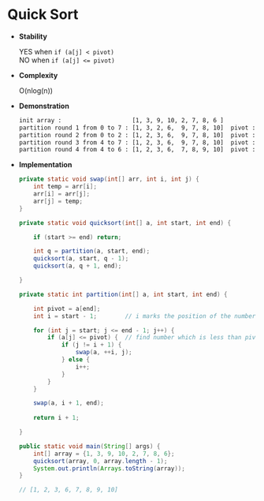 # Quick Sort

* **Stability**
    
    YES when `if (a[j] < pivot)` <br>
    NO  when `if (a[j] <= pivot)`

* **Complexity**

    O(nlog(n))
    
* **Demonstration**

    ```bash
    init array :                    [1, 3, 9, 10, 2, 7, 8, 6 ]
    partition round 1 from 0 to 7 : [1, 3, 2, 6,  9, 7, 8, 10]  pivot : 6
    partition round 2 from 0 to 2 : [1, 2, 3, 6,  9, 7, 8, 10]  pivot : 2
    partition round 3 from 4 to 7 : [1, 2, 3, 6,  9, 7, 8, 10]  pivot : 10
    partition round 4 from 4 to 6 : [1, 2, 3, 6,  7, 8, 9, 10]  pivot : 8
    ``` 
    
* **Implementation**
    
    ```java
    private static void swap(int[] arr, int i, int j) {
        int temp = arr[i];
        arr[i] = arr[j];
        arr[j] = temp;
    }
    ```
    
    ```java
    private static void quicksort(int[] a, int start, int end) {
    
        if (start >= end) return;

        int q = partition(a, start, end);
        quicksort(a, start, q - 1);
        quicksort(a, q + 1, end);

    }
    ```
        
    ```java
    private static int partition(int[] a, int start, int end) {
    
        int pivot = a[end];
        int i = start - 1;        // i marks the position of the number which is greater than pivot

        for (int j = start; j <= end - 1; j++) {
            if (a[j] <= pivot) {  // find number which is less than pivot from left to right
                if (j != i + 1) {
                    swap(a, ++i, j);
                } else {
                    i++;
                }
            }
        }

        swap(a, i + 1, end);
        
        return i + 1;

    }
    ```
    
    ```java
    public static void main(String[] args) {
        int[] array = {1, 3, 9, 10, 2, 7, 8, 6};
        quicksort(array, 0, array.length - 1);
        System.out.println(Arrays.toString(array));
    }
  
    // [1, 2, 3, 6, 7, 8, 9, 10]
  
    ```